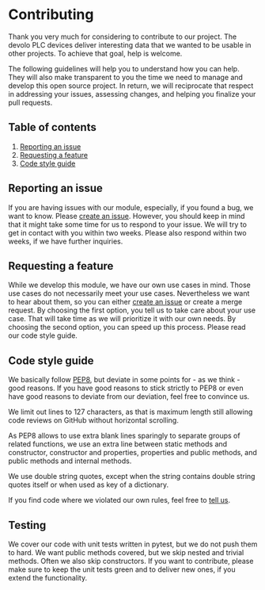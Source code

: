 # Contributing

Thank you very much for considering to contribute to our project. The devolo PLC devices deliver interesting data that we wanted to be usable in other projects. To achieve that goal, help is welcome.

The following guidelines will help you to understand how you can help. They will also make transparent to you the time we need to manage and develop this open source project. In return, we will reciprocate that respect in addressing your issues, assessing changes, and helping you finalize your pull requests.

## Table of contents

1. [Reporting an issue](#reporting-an-issue)
1. [Requesting a feature](#requesting-a-feature)
1. [Code style guide](#code-style-guide)

## Reporting an issue

If you are having issues with our module, especially, if you found a bug, we want to know. Please [create an issue](https://github.com/devolo/ssllabs/issues). However, you should keep in mind that it might take some time for us to respond to your issue. We will try to get in contact with you within two weeks. Please also respond within two weeks, if we have further inquiries.

## Requesting a feature

While we develop this module, we have our own use cases in mind. Those use cases do not necessarily meet your use cases. Nevertheless we want to hear about them, so you can either [create an issue](https://github.com/devolo/ssllabs/issues) or create a merge request. By choosing the first option, you tell us to take care about your use case. That will take time as we will prioritize it with our own needs. By choosing the second option, you can speed up this process. Please read our code style guide.

## Code style guide

We basically follow [PEP8](https://www.python.org/dev/peps/pep-0008/), but deviate in some points for - as we think - good reasons. If you have good reasons to stick strictly to PEP8 or even have good reasons to deviate from our deviation, feel free to convince us.

We limit out lines to 127 characters, as that is maximum length still allowing code reviews on GitHub without horizontal scrolling.

As PEP8 allows to use extra blank lines sparingly to separate groups of related functions, we use an extra line between static methods and constructor, constructor and properties, properties and public methods, and public methods and internal methods.

We use double string quotes, except when the string contains double string quotes itself or when used as key of a dictionary.

If you find code where we violated our own rules, feel free to [tell us](https://github.com/devolo/ssllabs/issues).

## Testing

We cover our code with unit tests written in pytest, but we do not push them to hard. We want public methods covered, but we skip nested and trivial methods. Often we also skip constructors. If you want to contribute, please make sure to keep the unit tests green and to deliver new ones, if you extend the functionality.
